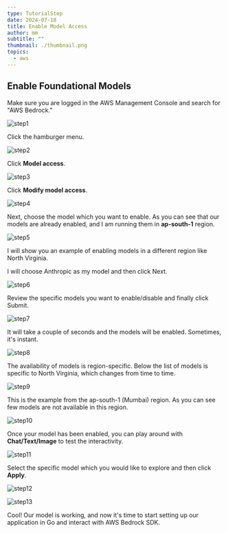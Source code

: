 ```yaml
---
type: TutorialStep
date: 2024-07-18
title: Enable Model Access
author: mm
subtitle: ""
thumbnail: ./thumbnail.png
topics:
  - aws
---
```


## Enable Foundational Models

Make sure you are logged in the AWS Management Console and search for "AWS Bedrock."

![step1](./images/step1.png)

Click the hamburger menu.

![step2](./images/step2.png)

Click **Model access**.

![step3](./images/step3.png)

Click **Modify model access**.

![step4](./images/step4.png)

Next, choose the model which you want to enable. As you can see that our models are already enabled, and I am running them in **ap-south-1** region.

![step5](./images/step5.png)

I will show you an example of enabling models in a different region like North Virginia.

I will choose Anthropic as my model and then click Next.

![step6](./images/step6.png)

Review the specific models you want to enable/disable and finally click Submit.

![step7](./images/step7.png)

It will take a couple of seconds and the models will be enabled. Sometimes, it's instant.

![step8](./images/step8.png)

The availability of models is region-specific. Below the list of models is specific to North Virginia, which changes from time to time.

![step9](./images/step9.png)

This is the example from the ap-south-1 (Mumbai) region. As you can see few models are not available in this region.

![step10](./images/step10.png)

Once your model has been enabled, you can play around with **Chat/Text/Image** to test the interactivity.

![step11](./images/step11.png)

Select the specific model which you would like to explore and then click **Apply**.

![step12](./images/step12.png)

![step13](./images/step13.png)

Cool! Our model is working, and now it's time to start setting up our application in Go and interact with AWS Bedrock SDK.
